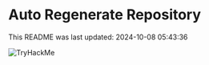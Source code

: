 # Auto Regenerate Repository

This README was last updated: 2024-10-08 05:43:36

 ![TryHackMe](https://tryhackme.com/badge/533634)